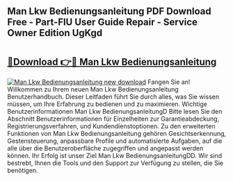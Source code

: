 ## Man Lkw Bedienungsanleitung PDF Download Free - Part-FIU User Guide Repair - Service Owner Edition UgKgd

# <h2><a href="http://df1w2w.blite.top/?on=Man+Lkw+Bedienungsanleitung">🔗Download 👉🔴 Man Lkw Bedienungsanleitung</a></h2>

[![Man Lkw Bedienungsanleitung new download](https://i.imgur.com/lujVjoI.png)](http://df1w2w.blite.top/?on=Man+Lkw+Bedienungsanleitung)
Fangen Sie an! Willkommen zu Ihrem neuen Man Lkw Bedienungsanleitung Benutzerhandbuch. Dieser Leitfaden führt Sie durch alles, was Sie wissen müssen, um Ihre Erfahrung zu bedienen und zu maximieren. Wichtige Benutzerinformationen Man Lkw BedienungsanleitungD Bitte lesen Sie den Abschnitt Benutzerinformationen für Einzelheiten zur Garantieabdeckung, Registrierungsverfahren, und Kundendienstoptionen. Zu den erweiterten Funktionen von Man Lkw Bedienungsanleitung gehören Gesichtserkennung, Gestensteuerung, anpassbare Profile und automatisierte Aufgaben, auf die alle über die Benutzeroberfläche zugegriffen und angepasst werden können. Ihr Erfolg ist unser Ziel Man Lkw BedienungsanleitungDD. Wir sind bestrebt, Ihnen die Tools und den Support zur Verfügung zu stellen, die Sie benötigen.
